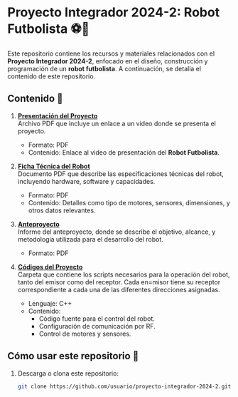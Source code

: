 # Proyecto Integrador 2024-2: Robot Futbolista ⚽🤖

Este repositorio contiene los recursos y materiales relacionados con el **Proyecto Integrador 2024-2**, enfocado en el diseño, construcción y programación de un **robot futbolista**. A continuación, se detalla el contenido de este repositorio.

## Contenido 📂

1. **[Presentación del Proyecto](./Pi-4_Video.pdf)**  
   Archivo PDF que incluye un enlace a un video donde se presenta el proyecto.  
   - Formato: PDF  
   - Contenido: Enlace al video de presentación del **Robot Futbolista**.

2. **[Ficha Técnica del Robot](./PI-FichaTecnica.pdf)**  
   Documento PDF que describe las especificaciones técnicas del robot, incluyendo hardware, software y capacidades.  
   - Formato: PDF  
   - Contenido: Detalles como tipo de motores, sensores, dimensiones, y otros datos relevantes.

3. **[Anteproyecto](./PI-4-Anteproyecto.pdf)**  
   Informe del anteproyecto, donde se describe el objetivo, alcance, y metodología utilizada para el desarrollo del robot.  
   - Formato: PDF 

4. **[Códigos del Proyecto](./CODIGOS/)**  
   Carpeta que contiene los scripts necesarios para la operación del robot, tanto del emisor como del receptor.
   Cada en=misor tiene su receptor correspondiente a cada una de las diferentes direcciones asignadas. 
   - Lenguaje: C++
   - Contenido:  
     - Código fuente para el control del robot.  
     - Configuración de comunicación por RF.  
     - Control de motores y sensores.

## Cómo usar este repositorio 📝

1. Descarga o clona este repositorio:  
   ```bash
   git clone https://github.com/usuario/proyecto-integrador-2024-2.git
